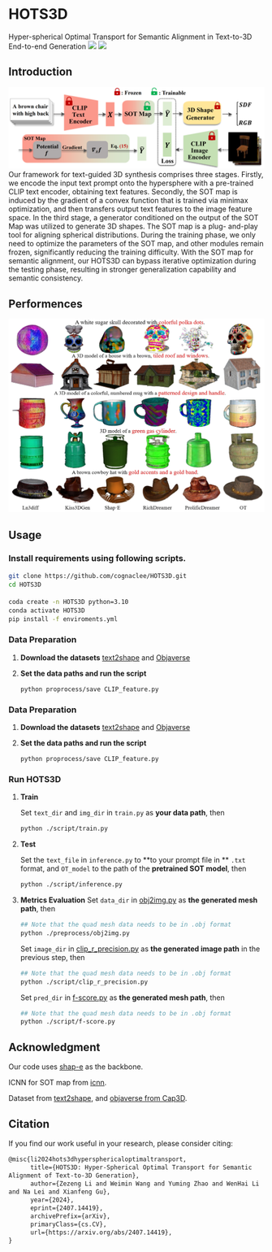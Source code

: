 # HOTS3D
Hyper-spherical Optimal Transport for Semantic Alignment in Text-to-3D End-to-end Generation
[![](https://img.shields.io/badge/Paper-arXiv-green?style=plastic&logo=arXiv&logoColor=green)](https://arxiv.org/pdf/2407.14419)
[![](https://img.shields.io/badge/Paper-PDF-red?style=plastic&logo=adobeacrobatreader&logoColor=red)](https://arxiv.org/pdf/2407.14419)

## Introduction
![Full pipeline of our hots3d](assets/pipeline.png)
Our framework for text-guided 3D synthesis comprises three stages. Firstly, we encode the input text prompt onto the hypersphere with a pre-trained CLIP text encoder, obtaining text features. Secondly, the SOT map is induced by the gradient of a convex function that is trained via minimax optimization, and then transfers output text
features to the image feature space. In the third stage, a generator conditioned on the output of the SOT Map was utilized to generate 3D shapes. The SOT map is a plug-
and-play tool for aligning spherical distributions. During the training phase, we only need to optimize the parameters
of the SOT map, and other modules remain frozen, significantly reducing the training difficulty. With the SOT map for semantic alignment, our HOTS3D can bypass iterative
optimization during the testing phase, resulting in stronger generalization capability and semantic consistency.

## Performences
![qualitative.png](assets/qualitative.png)

## Usage
### Install requirements using following scripts.
```bash
git clone https://github.com/cognaclee/HOTS3D.git
cd HOTS3D

coda create -n HOTS3D python=3.10
conda activate HOTS3D
pip install -f enviroments.yml
```
### Data Preparation
1. **Download the datasets** [text2shape](http://text2shape.stanford.edu/) and [Objaverse](https://huggingface.co/datasets/allenai/objaverse)

2. **Set the data paths and run the script**
	```
	python proprocess/save CLIP_feature.py
	```
 
### Data Preparation
1. **Download the datasets** [text2shape](http://text2shape.stanford.edu/) and [Objaverse](https://huggingface.co/datasets/allenai/objaverse)

2. **Set the data paths and run the script**
	```
	python proprocess/save CLIP_feature.py
	```

### Run HOTS3D
1. **Train**
   
   Set ```text_dir``` and ```img_dir```  in ```train.py``` as **your data path**, then
   
	```bash
	python ./script/train.py
	```
3. **Test**
   
   Set the ```text_file``` in ```inference.py``` to **to your prompt file in ** ```.txt``` format, and ```OT_model``` to the path of the **pretrained SOT model**, then
   
	```bash
	python ./script/inference.py
	```
 3. **Metrics Evaluation**
    Set ```data_dir``` in [obj2img.py](./preprocess/obj2img.py) as **the generated mesh path**, then
   
	```bash
	## Note that the quad mesh data needs to be in .obj format
	python ./preprocess/obj2img.py
	```
   
    Set ```image_dir``` in [clip_r_precision.py](./script/clip_r_precision.py) as **the generated image path** in the previous step, then
   
	```bash
	## Note that the quad mesh data needs to be in .obj format
	python ./script/clip_r_precision.py
	```
     Set ```pred_dir``` in [f-score.py](./script/f-score.py) as **the generated mesh path**, then
   
	```bash
	## Note that the quad mesh data needs to be in .obj format
	python ./script/f-score.py
	```

## Acknowledgment

Our code uses <a href="https://github.com/openai/shap-e">shap-e</a> as the backbone. 

ICNN for SOT map from <a href="https://github.com/locuslab/icnn">icnn</a>.

Dataset from <a href="https://github.com/kchen92/text2shape/">text2shape</a>, and <a href="https://huggingface.co/datasets/tiange/Cap3D"> objaverse from Cap3D</a>.

## Citation
If you find our work useful in your research, please consider citing:

```
@misc{li2024hots3dhypersphericaloptimaltransport,
      title={HOTS3D: Hyper-Spherical Optimal Transport for Semantic Alignment of Text-to-3D Generation}, 
      author={Zezeng Li and Weimin Wang and Yuming Zhao and WenHai Li and Na Lei and Xianfeng Gu},
      year={2024},
      eprint={2407.14419},
      archivePrefix={arXiv},
      primaryClass={cs.CV},
      url={https://arxiv.org/abs/2407.14419}, 
}
```

